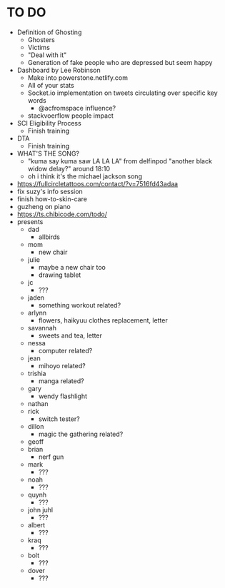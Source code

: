 # TO DO

- Definition of Ghosting
  - Ghosters
  - Victims
  - "Deal with it"
  - Generation of fake people who are depressed but seem happy
- Dashboard by Lee Robinson
  - Make into powerstone.netlify.com
  - All of your stats
  - Socket.io implementation on tweets circulating over specific key words
    - @acfromspace influence?
  - stackvoerflow people impact
- SCI Eligibility Process
  - Finish training
- DTA
  - Finish training
- WHAT'S THE SONG?
  - "kuma say kuma saw LA LA LA" from delfinpod "another black widow delay?" around 18:10
  - oh i think it's the michael jackson song
- https://fullcircletattoos.com/contact/?v=7516fd43adaa
- fix suzy's info session
- finish how-to-skin-care
- guzheng on piano
- https://ts.chibicode.com/todo/
- presents
  - dad
    - allbirds
  - mom
    - new chair
  - julie
    - maybe a new chair too
    - drawing tablet
  - jc
    - ???
  - jaden
    - something workout related?
  - arlynn
    - flowers, haikyuu clothes replacement, letter
  - savannah
    - sweets and tea, letter
  - nessa
    - computer related?
  - jean
    - mihoyo related?
  - trishia
    - manga related?
  - gary
    - wendy flashlight
  - nathan
  - rick
    - switch tester?
  - dillon
    - magic the gathering related?
  - geoff
  - brian
    - nerf gun
  - mark
    - ???
  - noah
    - ???
  - quynh
    - ???
  - john juhl
    - ???
  - albert
    - ???
  - kraq
    - ???
  - bolt
    - ???
  - dover
    - ???